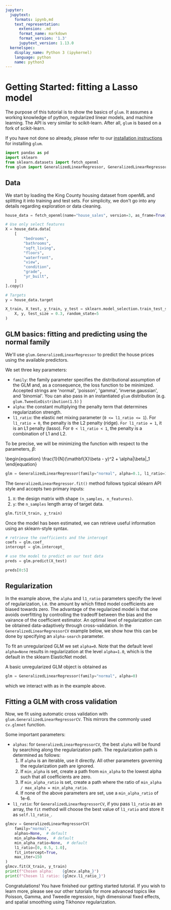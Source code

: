 ```yaml
---
jupyter:
  jupytext:
    formats: ipynb,md
    text_representation:
      extension: .md
      format_name: markdown
      format_version: '1.3'
      jupytext_version: 1.13.0
  kernelspec:
    display_name: Python 3 (ipykernel)
    language: python
    name: python3
---
```


<!-- #region tags=[] -->
# Getting Started: fitting a Lasso model 

The purpose of this tutorial is to show the basics of `glum`. It assumes a working knowledge of python, regularized linear models, and machine learning. The API is very similar to scikit-learn. After all, `glum` is based on a fork of scikit-learn.

If you have not done so already, please refer to our [installation instructions](../install.rst) for installing `glum`.
<!-- #endregion -->

```python
import pandas as pd
import sklearn
from sklearn.datasets import fetch_openml
from glum import GeneralizedLinearRegressor, GeneralizedLinearRegressorCV
```

## Data

We start by loading the King County housing dataset from openML and splitting it into training and test sets. For simplicity, we don't go into any details regarding exploration or data cleaning.

```python
house_data = fetch_openml(name="house_sales", version=3, as_frame=True)

# Use only select features
X = house_data.data[
    [
        "bedrooms",
        "bathrooms",
        "sqft_living",
        "floors",
        "waterfront",
        "view",
        "condition",
        "grade",
        "yr_built",
    ]
].copy()

# Targets
y = house_data.target
```

```python
X_train, X_test, y_train, y_test = sklearn.model_selection.train_test_split(
    X, y, test_size = 0.3, random_state=5
)
```

## GLM basics: fitting and predicting using the normal family

We'll use `glum.GeneralizedLinearRegressor` to predict the house prices using the available predictors. 

We set three key parameters:

- `family`: the family parameter specifies the distributional assumption of the GLM and, as a consequence, the loss function to be minimized. Accepted strings are 'normal', 'poisson', 'gamma', 'inverse.gaussian', and 'binomial'. You can also pass in an instantiated `glum` distribution (e.g. `glum.TweedieDistribution(1.5)` )
- `alpha`: the constant multiplying the penalty term that determines regularization strength.
- `l1_ratio`: the elastic net mixing parameter (`0 <= l1_ratio <= 1`). For `l1_ratio = 0`, the penalty is the L2 penalty (ridge). ``For l1_ratio = 1``, it is an L1 penalty (lasso).  For ``0 < l1_ratio < 1``, the penalty is a combination of L1 and L2.

To be precise, we will be minimizing the function with respect to the parameters, $\beta$:

\begin{equation}
\frac{1}{N}(\mathbf{X}\beta - y)^2 + \alpha\|\beta\|_1
\end{equation}

```python
glm = GeneralizedLinearRegressor(family="normal", alpha=0.1, l1_ratio=1)
```

The `GeneralizedLinearRegressor.fit()` method follows typical sklearn API style and accepts two primary inputs:

1. `X`: the design matrix with shape `(n_samples, n_features)`.
2. `y`: the `n_samples` length array of target data.

```python
glm.fit(X_train, y_train)
```

Once the model has been estimated, we can retrieve useful information using an sklearn-style syntax.

```python
# retrieve the coefficients and the intercept
coefs = glm.coef_
intercept = glm.intercept_

# use the model to predict on our test data
preds = glm.predict(X_test)

preds[0:5]
```

## Regularization

In the example above, the `alpha` and `l1_ratio` parameters specify the level of regularization, i.e. the amount by which fitted model coefficients are biased towards zero.
The advantage of the regularized model is that one avoids overfitting by controlling the tradeoff between the bias and the vairance of the coefficient estimator.
An optimal level of regularization can be obtained data-adaptively through cross-validation. In the `GeneralizedLinearRegressorCV` example below, we show how this can be done by specifying an `alpha-search` parameter.

To fit an unregularized GLM we set `alpha=0`. Note that the default level `alpha=None` results in regularization at the level `alpha=1.0`, which is the default in the sklearn ElasticNet model.

A basic unregularized GLM object is obtained as
```python
glm = GeneralizedLinearRegressor(family="normal", alpha=0)
```
which we interact with as in the example above.

## Fitting a GLM with cross validation

Now, we fit using automatic cross validation with `glum.GeneralizedLinearRegressorCV`. This mirrors the commonly used `cv.glmnet` function. 

Some important parameters:

- `alphas`: for `GeneralizedLinearRegressorCV`, the best `alpha` will be found by searching along the regularization path. The regularization path is determined as follows:
    1. If `alpha` is an iterable, use it directly. All other parameters
        governing the regularization path are ignored.
    2. If `min_alpha` is set, create a path from `min_alpha` to the
        lowest alpha such that all coefficients are zero.
    3. If `min_alpha_ratio` is set, create a path where the ratio of
        `min_alpha / max_alpha = min_alpha_ratio`.
    4. If none of the above parameters are set, use a `min_alpha_ratio`
        of 1e-6.      
- `l1_ratio`: for `GeneralizedLinearRegressorCV`, if you pass `l1_ratio` as an array, the `fit` method will choose the best value of `l1_ratio` and store it as `self.l1_ratio_`.

```python
glmcv = GeneralizedLinearRegressorCV(
    family="normal",
    alphas=None,  # default
    min_alpha=None,  # default
    min_alpha_ratio=None,  # default
    l1_ratio=[0, 0.5, 1.0],
    fit_intercept=True,
    max_iter=150
)
glmcv.fit(X_train, y_train)
print(f"Chosen alpha:    {glmcv.alpha_}")
print(f"Chosen l1 ratio: {glmcv.l1_ratio_}")
```

Congratulations! You have finished our getting started tutorial. If you wish to learn more, please see our other tutorials for more advanced topics like Poisson, Gamma, and Tweedie regression, high dimensional fixed effects, and spatial smoothing using Tikhonov regularization.

```python

```
